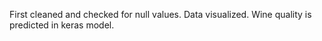First cleaned and checked for null values.
Data visualized.
Wine quality is predicted in keras model.
